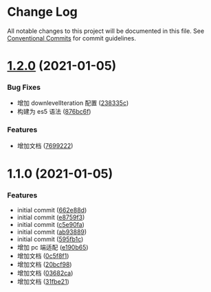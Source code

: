 # Change Log

All notable changes to this project will be documented in this file.
See [Conventional Commits](https://conventionalcommits.org) for commit guidelines.

# [1.2.0](http://192.168.0.184:20000/liaoyf/administrative-division/compare/v1.1.0...v1.2.0) (2021-01-05)


### Bug Fixes

* 增加 downlevelIteration 配置 ([238335c](http://192.168.0.184:20000/liaoyf/administrative-division/commits/238335c6b2a6f193716dade64587b7f783c91b2d))
* 构建为 es5 语法 ([876bc6f](http://192.168.0.184:20000/liaoyf/administrative-division/commits/876bc6f8f4bb1510a0c3ebe28e4c07d3027357e9))


### Features

* 增加文档 ([7699222](http://192.168.0.184:20000/liaoyf/administrative-division/commits/76992224610655f9c81c40bc34e2153932dafb15))





# 1.1.0 (2021-01-05)


### Features

* initial commit ([662e88d](http://192.168.0.184:20000/liaoyf/administrative-division/commits/662e88de6362caca7f057b6cb005f7eb5e229069))
* initial commit ([e8759f3](http://192.168.0.184:20000/liaoyf/administrative-division/commits/e8759f3541a11fba2db911192a3f2c8fdfd6487e))
* initial commit ([c5e90fa](http://192.168.0.184:20000/liaoyf/administrative-division/commits/c5e90fa33d36228fcbeea9201e6f85dd040ba048))
* initial commit ([ab93889](http://192.168.0.184:20000/liaoyf/administrative-division/commits/ab938890e88c716f62ddb227c3259b722c3a44cf))
* initial commit ([595fb1c](http://192.168.0.184:20000/liaoyf/administrative-division/commits/595fb1c1c82d9d9c8a6378ea0bf88ceecf530f0d))
* 增加 pc 端适配 ([e190b65](http://192.168.0.184:20000/liaoyf/administrative-division/commits/e190b65ff917f1d701a3e48f9d14ba1a9642d4f6))
* 增加文档 ([0c5f8f1](http://192.168.0.184:20000/liaoyf/administrative-division/commits/0c5f8f195886902719a9b0d92e759953936d50a2))
* 增加文档 ([20bcf98](http://192.168.0.184:20000/liaoyf/administrative-division/commits/20bcf98604e9b2caf5826c84d6bf919bf03696b9))
* 增加文档 ([03682ca](http://192.168.0.184:20000/liaoyf/administrative-division/commits/03682ca356c606777a5b687feff40279933705e6))
* 增加文档 ([31fbe21](http://192.168.0.184:20000/liaoyf/administrative-division/commits/31fbe218c701cc52f3438d996e470b4d1a0d73ab))
